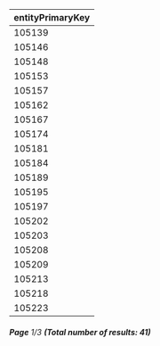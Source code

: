 | entityPrimaryKey |
| ---------------- |
| 105139           |
| 105146           |
| 105148           |
| 105153           |
| 105157           |
| 105162           |
| 105167           |
| 105174           |
| 105181           |
| 105184           |
| 105189           |
| 105195           |
| 105197           |
| 105202           |
| 105203           |
| 105208           |
| 105209           |
| 105213           |
| 105218           |
| 105223           |

###### **Page** 1/3 **(Total number of results: 41)**